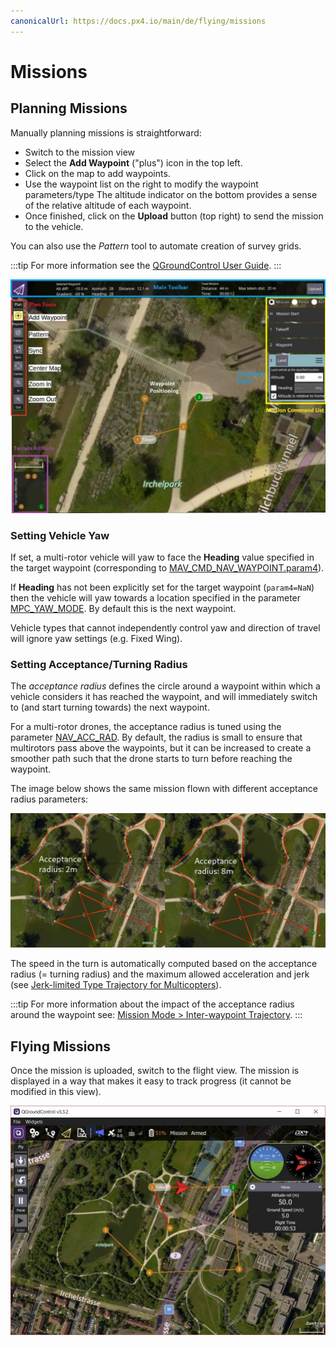 ```yaml
---
canonicalUrl: https://docs.px4.io/main/de/flying/missions
---
```


# Missions

## Planning Missions

Manually planning missions is straightforward:
- Switch to the mission view
- Select the **Add Waypoint** ("plus") icon in the top left.
- Click on the map to add waypoints.
- Use the waypoint list on the right to modify the waypoint parameters/type The altitude indicator on the bottom provides a sense of the relative altitude of each waypoint.
- Once finished, click on the **Upload** button (top right) to send the mission to the vehicle.

You can also use the *Pattern* tool to automate creation of survey grids.

:::tip
For more information see the [QGroundControl User Guide](https://docs.qgroundcontrol.com/en/PlanView/PlanView.html). :::

![planning-mission](../../assets/flying/planning_mission.jpg)

### Setting Vehicle Yaw

If set, a multi-rotor vehicle will yaw to face the **Heading** value specified in the target waypoint (corresponding to [MAV_CMD_NAV_WAYPOINT.param4](https://mavlink.io/en/messages/common.html#MAV_CMD_NAV_WAYPOINT)).

If **Heading** has not been explicitly set for the target waypoint (`param4=NaN`) then the vehicle will yaw towards a location specified in the parameter [MPC_YAW_MODE](../advanced_config/parameter_reference.md#MPC_YAW_MODE). By default this is the next waypoint.

Vehicle types that cannot independently control yaw and direction of travel will ignore yaw settings (e.g. Fixed Wing).

### Setting Acceptance/Turning Radius

The *acceptance radius* defines the circle around a waypoint within which a vehicle considers it has reached the waypoint, and will immediately switch to (and start turning towards) the next waypoint.

For a multi-rotor drones, the acceptance radius is tuned using the parameter [NAV_ACC_RAD](../advanced_config/parameter_reference.md#NAV_ACC_RAD). By default, the radius is small to ensure that multirotors pass above the waypoints, but it can be increased to create a smoother path such that the drone starts to turn before reaching the waypoint.

The image below shows the same mission flown with different acceptance radius parameters:

![acceptance radius comparison](../../assets/flying/acceptance_radius_comparison.jpg)

The speed in the turn is automatically computed based on the acceptance radius (= turning radius) and the maximum allowed acceleration and jerk (see [Jerk-limited Type Trajectory for Multicopters](../config_mc/mc_jerk_limited_type_trajectory.md#auto-mode)).

:::tip
For more information about the impact of the acceptance radius around the waypoint see: [Mission Mode > Inter-waypoint Trajectory](../flight_modes/mission.md#rounded-turns-inter-waypoint-trajectory). :::

## Flying Missions

Once the mission is uploaded, switch to the flight view. The mission is displayed in a way that makes it easy to track progress (it cannot be modified in this view).

![flying-mission](../../assets/flying/flying_mission.jpg)

